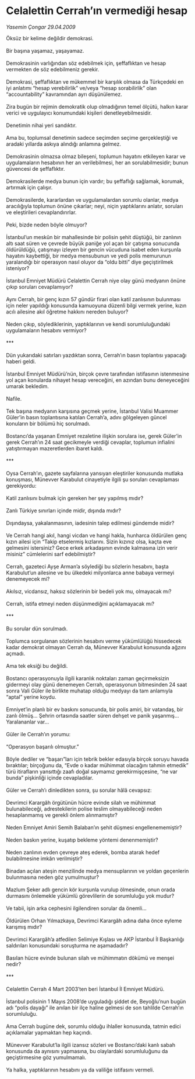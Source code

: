 # Celalettin Cerrah’ın vermediği hesap

*Yasemin Çongar 29.04.2009*

<div class="taraf_structure_2col_1zq">
<div class="margen_n">



 <p>Öksüz bir kelime değildir demokrasi. <br/><br/>Bir başına yaşamaz, yaşayamaz. <br/><br/>Demokrasinin varlığından söz edebilmek için, şeffaflıktan ve hesap vermekten de söz edebilmeniz gerekir. <br/><br/>Demokrasi, şeffaflıktan ve mükemmel bir karşılık olmasa da Türkçedeki en iyi anlatımı “hesap verebilirlik” ve/veya “hesap sorabilirlik” olan “accountability” kavramından ayrı düşünülemez. <br/><br/>Zira bugün bir rejimin demokratik olup olmadığının temel ölçütü, halkın karar verici ve uygulayıcı konumundaki kişileri denetleyebilmesidir. <br/><br/>Denetimin nihai yeri sandıktır. <br/><br/>Ama bu, toplumsal denetimin sadece seçimden seçime gerçekleştiği ve aradaki yıllarda askıya alındığı anlamına gelmez. <br/><br/>Demokrasinin olmazsa olmaz bileşeni, toplumun hayatını etkileyen karar ve uygulamaların hesabının her an verilebilmesi, her an sorulabilmesidir; bunun güvencesi de şeffaflıktır. <br/><br/>Demokrasilerde medya bunun için vardır; bu şeffaflığı sağlamak, korumak, artırmak için çalışır. <br/><br/>Demokrasilerde, kararlardan ve uygulamalardan sorumlu olanlar, medya aracılığıyla toplumun önüne çıkarlar; neyi, niçin yaptıklarını anlatır, soruları ve eleştirileri cevaplandırırlar. <br/><br/>Peki, bizde neden böyle olmuyor? <br/><br/>İstanbul’un meskûn bir mahallesinde bir polisin şehit düştüğü, bir zanlının altı saat süren ve çevrede büyük paniğe yol açan bir çatışma sonucunda öldürüldüğü, çatışmayı izleyen bir gencin vücuduna isabet eden kurşunla hayatını kaybettiği, bir medya mensubunun ve yedi polis memurunun yaralandığı bir operasyon nasıl oluyor da “oldu bitti” diye geçiştirilmek isteniyor? <br/><br/>İstanbul Emniyet Müdürü Celalettin Cerrah niye olay günü medyanın önüne çıkıp soruları cevaplamıyor? <br/><br/>Aynı Cerrah, bir genç kızın 57 gündür firari olan katil zanlısının bulunması için neler yapıldığı konusunda kamuoyuna düzenli bilgi vermek yerine, kızın acılı ailesine akıl öğretme hakkını nereden buluyor? <br/><br/>Neden çıkıp, söylediklerinin, yaptıklarının ve kendi sorumluluğundaki uygulamaların hesabını vermiyor? <br/><br/>*** <br/><br/>Dün yukarıdaki satırları yazdıktan sonra, Cerrah’ın basın toplantısı yapacağı haberi geldi. <br/><br/>İstanbul Emniyet Müdürü’nün, birçok çevre tarafından istifasının istenmesine yol açan konularda nihayet hesap vereceğini, en azından bunu deneyeceğini umarak bekledim. <br/><br/>Nafile. <br/><br/>Tek başına medyanın karşısına geçmek yerine, İstanbul Valisi Muammer Güler’in basın toplantısına katılan Cerrah’a, adını gölgeleyen güncel konuların bir bölümü hiç sorulmadı. <br/><br/>Bostancı’da yaşanan Emniyet rezaletine ilişkin sorulara ise, gerek Güler’in gerek Cerrah’ın 24 saat gecikmeyle verdiği cevaplar, toplumun infialini yatıştırmayan mazeretlerden ibaret kaldı. <br/><br/>*** <br/><br/>Oysa Cerrah’ın, gazete sayfalarına yansıyan eleştiriler konusunda mutlaka konuşması, Münevver Karabulut cinayetiyle ilgili şu soruları cevaplaması gerekiyordu: <br/><br/>Katil zanlısını bulmak için gereken her şey yapılmış mıdır? <br/><br/>Zanlı Türkiye sınırları içinde midir, dışında mıdır? <br/><br/>Dışındaysa, yakalanmasının, iadesinin talep edilmesi gündemde midir? <br/><br/>Ve Cerrah hangi akıl, hangi vicdan ve hangi hakla, hunharca öldürülen genç kızın ailesi için “Takip etselermiş kızlarını. Sizin kızınız olsa, kaçta eve gelmesini istersiniz? Gece erkek arkadaşının evinde kalmasına izin verir misiniz” cümlelerini sarf edebilmiştir? <br/><br/>Cerrah, gazeteci Ayşe Arman’a söylediği bu sözlerin hesabını, başta Karabulut’un ailesine ve bu ülkedeki milyonlarca anne babaya vermeyi denemeyecek mi? <br/><br/>Akılsız, vicdansız, haksız sözlerinin bir bedeli yok mu, olmayacak mı? <br/><br/>Cerrah, istifa etmeyi neden düşünmediğini açıklamayacak mı? <br/><br/>*** <br/><br/>Bu sorular dün sorulmadı. <br/><br/>Toplumca sorgulanan sözlerinin hesabını verme yükümlülüğü hissedecek kadar demokrat olmayan Cerrah da, Münevver Karabulut konusunda ağzını açmadı. <br/><br/>Ama tek eksiği bu değildi. <br/><br/>Bostancı operasyonuyla ilgili karanlık noktaları zaman geçirmeksizin gidermeyi olay günü denemeyen Cerrah, operasyonun bitmesinden 24 saat sonra Vali Güler ile birlikte muhatap olduğu medyayı da tam anlamıyla “aptal” yerine koydu. <br/><br/>Emniyet’in planlı bir ev baskını sonucunda, bir polis amiri, bir vatandaş, bir zanlı ölmüş... Şehrin ortasında saatler süren dehşet ve panik yaşanmış... Yaralananlar var... <br/><br/>Güler ile Cerrah’ın yorumu: <br/><br/>“Operasyon başarılı olmuştur.” <br/><br/>Böyle dediler ve “başarı”ları için tebrik bekler edasıyla birçok soruyu havada bıraktılar; birçoğunu da, “Evde o kadar mühimmat olacağını tahmin etmedik” türü itirafların yansıttığı zaafı doğal saymamız gerekirmişçesine, “ne var bunda” pişkinliği içinde cevapladılar. <br/><br/>Güler ve Cerrah’ı dinledikten sonra, şu sorular hâlâ cevapsız: <br/><br/>Devrimci Karargâh örgütünün hücre evinde silah ve mühimmat bulunabileceği, adrestekilerin polise teslim olmayabileceği neden hesaplanmamış ve gerekli önlem alınmamıştır? <br/><br/>Neden Emniyet Amiri Semih Balaban’ın şehit düşmesi engellenememiştir? <br/><br/>Neden baskın yerine, kuşatıp bekleme yöntemi denenmemiştir? <br/><br/>Neden zanlının evden çevreye ateş ederek, bomba atarak hedef bulabilmesine imkân verilmiştir? <br/><br/>Binadan açılan ateşin menzilinde medya mensuplarının ve yoldan geçenlerin bulunmasına neden göz yumulmuştur? <br/><br/>Mazlum Şeker adlı gencin kör kurşunla vurulup ölmesinde, onun orada durmasını önlemekle yükümlü görevlilerin de sorumluluğu yok mudur? <br/><br/>Ve tabii, işin arka cephesini ilgilendiren sorular da önemli... <br/><br/>Öldürülen Orhan Yılmazkaya, Devrimci Karargâh adına daha önce eyleme karışmış mıdır? <br/><br/>Devrimci Karargâh’a atfedilen Selimiye Kışlası ve AKP İstanbul İl Başkanlığı saldırıları konusundaki soruşturma ne aşamadadır? <br/><br/>Basılan hücre evinde bulunan silah ve mühimmatın dökümü ve menşei nedir? <br/><br/>*** <br/><br/>Celalettin Cerrah 4 Mart 2003’ten beri İstanbul İl Emniyet Müdürü. <br/><br/>İstanbul polisinin 1 Mayıs 2008’de uyguladığı şiddet de, Beyoğlu’nun bugün adı “polis dayağı” ile anılan bir ilçe haline gelmesi de son tahlilde Cerrah’ın sorumluluğu. <br/><br/>Ama Cerrah bugüne dek, sorumlu olduğu ihlaller konusunda, tatmin edici açıklamalar yapmaktan hep kaçındı. <br/><br/>Münevver Karabulut’la ilgili izansız sözleri ve Bostancı’daki kanlı sabah konusunda da aynısını yapmasına, bu olaylardaki sorumluluğunu da geçiştirmesine göz yumulmamalı.<br/><br/>Ya halka, yaptıklarının hesabını ya da valiliğe istifasını vermeli.</p>

<br/>


<div id="taraf_not">
</div>

</div>


</div>
